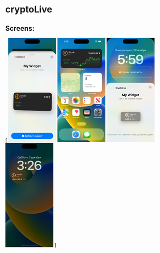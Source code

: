 # cryptoLive


## Screens:

[
<img src="https://github.com/MikkiWhiteDove/cryptoLive/blob/main/screens/AddWidget.png" width="150" hedth="300">
<img src="https://github.com/MikkiWhiteDove/cryptoLive/blob/main/screens/Widget.png" width="150" hedth="300">
<img src="https://github.com/MikkiWhiteDove/cryptoLive/blob/main/screens/LockScreenWidgetView.png" width="150" hedth="300">
<img src="https://github.com/MikkiWhiteDove/cryptoLive/blob/main/screens/LockScreenWidget.png" width="150" hedth="300">
]
